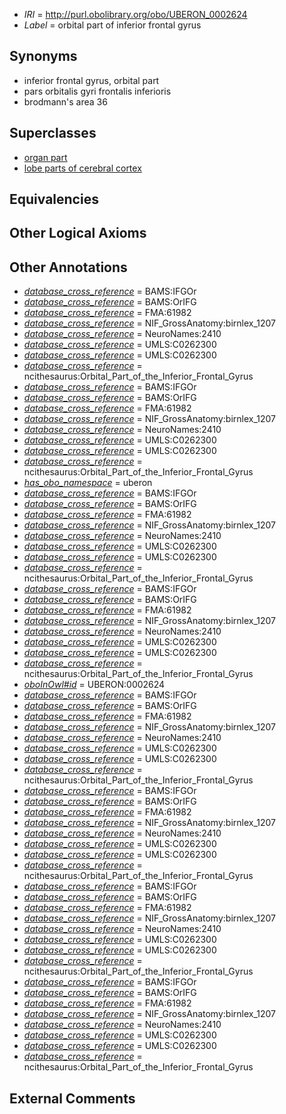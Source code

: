  * *IRI* = http://purl.obolibrary.org/obo/UBERON_0002624
 * *Label* = orbital part of inferior frontal gyrus

## Synonyms

 * inferior frontal gyrus, orbital part
 * pars orbitalis gyri frontalis inferioris
 * brodmann's area 36

## Superclasses

 * [organ part](../../UBERON/64/UBERON_0000064.md)
 * [lobe parts of cerebral cortex](../../UBERON/22/UBERON_0003022.md)

## Equivalencies


## Other Logical Axioms


## Other Annotations

 * *[database_cross_reference](../../ef/oboInOwl#hasDbXref.md)* = BAMS:IFGOr
 * *[database_cross_reference](../../ef/oboInOwl#hasDbXref.md)* = BAMS:OrIFG
 * *[database_cross_reference](../../ef/oboInOwl#hasDbXref.md)* = FMA:61982
 * *[database_cross_reference](../../ef/oboInOwl#hasDbXref.md)* = NIF_GrossAnatomy:birnlex_1207
 * *[database_cross_reference](../../ef/oboInOwl#hasDbXref.md)* = NeuroNames:2410
 * *[database_cross_reference](../../ef/oboInOwl#hasDbXref.md)* = UMLS:C0262300
 * *[database_cross_reference](../../ef/oboInOwl#hasDbXref.md)* = UMLS:C0262300
 * *[database_cross_reference](../../ef/oboInOwl#hasDbXref.md)* = ncithesaurus:Orbital_Part_of_the_Inferior_Frontal_Gyrus
 * *[database_cross_reference](../../ef/oboInOwl#hasDbXref.md)* = BAMS:IFGOr
 * *[database_cross_reference](../../ef/oboInOwl#hasDbXref.md)* = BAMS:OrIFG
 * *[database_cross_reference](../../ef/oboInOwl#hasDbXref.md)* = FMA:61982
 * *[database_cross_reference](../../ef/oboInOwl#hasDbXref.md)* = NIF_GrossAnatomy:birnlex_1207
 * *[database_cross_reference](../../ef/oboInOwl#hasDbXref.md)* = NeuroNames:2410
 * *[database_cross_reference](../../ef/oboInOwl#hasDbXref.md)* = UMLS:C0262300
 * *[database_cross_reference](../../ef/oboInOwl#hasDbXref.md)* = UMLS:C0262300
 * *[database_cross_reference](../../ef/oboInOwl#hasDbXref.md)* = ncithesaurus:Orbital_Part_of_the_Inferior_Frontal_Gyrus
 * *[has_obo_namespace](../../ce/oboInOwl#hasOBONamespace.md)* = uberon
 * *[database_cross_reference](../../ef/oboInOwl#hasDbXref.md)* = BAMS:IFGOr
 * *[database_cross_reference](../../ef/oboInOwl#hasDbXref.md)* = BAMS:OrIFG
 * *[database_cross_reference](../../ef/oboInOwl#hasDbXref.md)* = FMA:61982
 * *[database_cross_reference](../../ef/oboInOwl#hasDbXref.md)* = NIF_GrossAnatomy:birnlex_1207
 * *[database_cross_reference](../../ef/oboInOwl#hasDbXref.md)* = NeuroNames:2410
 * *[database_cross_reference](../../ef/oboInOwl#hasDbXref.md)* = UMLS:C0262300
 * *[database_cross_reference](../../ef/oboInOwl#hasDbXref.md)* = UMLS:C0262300
 * *[database_cross_reference](../../ef/oboInOwl#hasDbXref.md)* = ncithesaurus:Orbital_Part_of_the_Inferior_Frontal_Gyrus
 * *[database_cross_reference](../../ef/oboInOwl#hasDbXref.md)* = BAMS:IFGOr
 * *[database_cross_reference](../../ef/oboInOwl#hasDbXref.md)* = BAMS:OrIFG
 * *[database_cross_reference](../../ef/oboInOwl#hasDbXref.md)* = FMA:61982
 * *[database_cross_reference](../../ef/oboInOwl#hasDbXref.md)* = NIF_GrossAnatomy:birnlex_1207
 * *[database_cross_reference](../../ef/oboInOwl#hasDbXref.md)* = NeuroNames:2410
 * *[database_cross_reference](../../ef/oboInOwl#hasDbXref.md)* = UMLS:C0262300
 * *[database_cross_reference](../../ef/oboInOwl#hasDbXref.md)* = UMLS:C0262300
 * *[database_cross_reference](../../ef/oboInOwl#hasDbXref.md)* = ncithesaurus:Orbital_Part_of_the_Inferior_Frontal_Gyrus
 * *[oboInOwl#id](../../id/oboInOwl#id.md)* = UBERON:0002624
 * *[database_cross_reference](../../ef/oboInOwl#hasDbXref.md)* = BAMS:IFGOr
 * *[database_cross_reference](../../ef/oboInOwl#hasDbXref.md)* = BAMS:OrIFG
 * *[database_cross_reference](../../ef/oboInOwl#hasDbXref.md)* = FMA:61982
 * *[database_cross_reference](../../ef/oboInOwl#hasDbXref.md)* = NIF_GrossAnatomy:birnlex_1207
 * *[database_cross_reference](../../ef/oboInOwl#hasDbXref.md)* = NeuroNames:2410
 * *[database_cross_reference](../../ef/oboInOwl#hasDbXref.md)* = UMLS:C0262300
 * *[database_cross_reference](../../ef/oboInOwl#hasDbXref.md)* = UMLS:C0262300
 * *[database_cross_reference](../../ef/oboInOwl#hasDbXref.md)* = ncithesaurus:Orbital_Part_of_the_Inferior_Frontal_Gyrus
 * *[database_cross_reference](../../ef/oboInOwl#hasDbXref.md)* = BAMS:IFGOr
 * *[database_cross_reference](../../ef/oboInOwl#hasDbXref.md)* = BAMS:OrIFG
 * *[database_cross_reference](../../ef/oboInOwl#hasDbXref.md)* = FMA:61982
 * *[database_cross_reference](../../ef/oboInOwl#hasDbXref.md)* = NIF_GrossAnatomy:birnlex_1207
 * *[database_cross_reference](../../ef/oboInOwl#hasDbXref.md)* = NeuroNames:2410
 * *[database_cross_reference](../../ef/oboInOwl#hasDbXref.md)* = UMLS:C0262300
 * *[database_cross_reference](../../ef/oboInOwl#hasDbXref.md)* = UMLS:C0262300
 * *[database_cross_reference](../../ef/oboInOwl#hasDbXref.md)* = ncithesaurus:Orbital_Part_of_the_Inferior_Frontal_Gyrus
 * *[database_cross_reference](../../ef/oboInOwl#hasDbXref.md)* = BAMS:IFGOr
 * *[database_cross_reference](../../ef/oboInOwl#hasDbXref.md)* = BAMS:OrIFG
 * *[database_cross_reference](../../ef/oboInOwl#hasDbXref.md)* = FMA:61982
 * *[database_cross_reference](../../ef/oboInOwl#hasDbXref.md)* = NIF_GrossAnatomy:birnlex_1207
 * *[database_cross_reference](../../ef/oboInOwl#hasDbXref.md)* = NeuroNames:2410
 * *[database_cross_reference](../../ef/oboInOwl#hasDbXref.md)* = UMLS:C0262300
 * *[database_cross_reference](../../ef/oboInOwl#hasDbXref.md)* = UMLS:C0262300
 * *[database_cross_reference](../../ef/oboInOwl#hasDbXref.md)* = ncithesaurus:Orbital_Part_of_the_Inferior_Frontal_Gyrus
 * *[database_cross_reference](../../ef/oboInOwl#hasDbXref.md)* = BAMS:IFGOr
 * *[database_cross_reference](../../ef/oboInOwl#hasDbXref.md)* = BAMS:OrIFG
 * *[database_cross_reference](../../ef/oboInOwl#hasDbXref.md)* = FMA:61982
 * *[database_cross_reference](../../ef/oboInOwl#hasDbXref.md)* = NIF_GrossAnatomy:birnlex_1207
 * *[database_cross_reference](../../ef/oboInOwl#hasDbXref.md)* = NeuroNames:2410
 * *[database_cross_reference](../../ef/oboInOwl#hasDbXref.md)* = UMLS:C0262300
 * *[database_cross_reference](../../ef/oboInOwl#hasDbXref.md)* = UMLS:C0262300
 * *[database_cross_reference](../../ef/oboInOwl#hasDbXref.md)* = ncithesaurus:Orbital_Part_of_the_Inferior_Frontal_Gyrus

## External Comments

